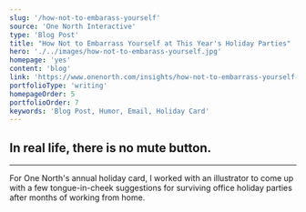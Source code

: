 ```yaml
---
slug: '/how-not-to-embarass-yourself'
source: 'One North Interactive'
type: 'Blog Post'
title: "How Not to Embarrass Yourself at This Year's Holiday Parties"
hero: './../images/how-not-to-embarass-yourself.jpg'
homepage: 'yes'
content: 'blog'
link: 'https://www.onenorth.com/insights/how-not-to-embarrass-yourself-at-this-years-holiday-parties/'
portfolioType: 'writing'
homepageOrder: 5
portfolioOrder: 7
keywords: 'Blog Post, Humor, Email, Holiday Card'
---
```


## In real life, there is no mute button.

---

For One North's annual holiday card, I worked with an illustrator to come up with a few tongue-in-cheek suggestions for surviving office holiday parties after months of working from home.
